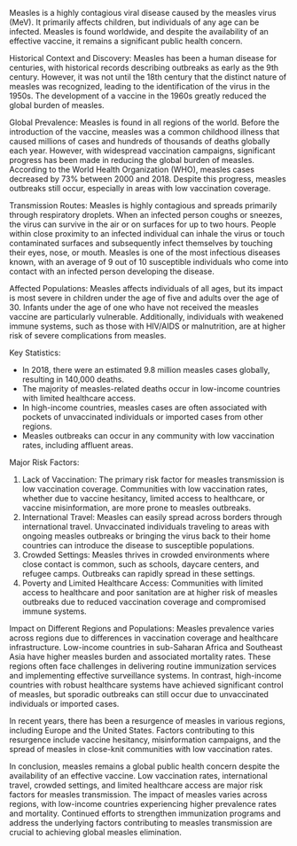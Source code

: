 Measles is a highly contagious viral disease caused by the measles virus (MeV). It primarily affects children, but individuals of any age can be infected. Measles is found worldwide, and despite the availability of an effective vaccine, it remains a significant public health concern.

Historical Context and Discovery:
Measles has been a human disease for centuries, with historical records describing outbreaks as early as the 9th century. However, it was not until the 18th century that the distinct nature of measles was recognized, leading to the identification of the virus in the 1950s. The development of a vaccine in the 1960s greatly reduced the global burden of measles.

Global Prevalence:
Measles is found in all regions of the world. Before the introduction of the vaccine, measles was a common childhood illness that caused millions of cases and hundreds of thousands of deaths globally each year. However, with widespread vaccination campaigns, significant progress has been made in reducing the global burden of measles. According to the World Health Organization (WHO), measles cases decreased by 73% between 2000 and 2018. Despite this progress, measles outbreaks still occur, especially in areas with low vaccination coverage.

Transmission Routes:
Measles is highly contagious and spreads primarily through respiratory droplets. When an infected person coughs or sneezes, the virus can survive in the air or on surfaces for up to two hours. People within close proximity to an infected individual can inhale the virus or touch contaminated surfaces and subsequently infect themselves by touching their eyes, nose, or mouth. Measles is one of the most infectious diseases known, with an average of 9 out of 10 susceptible individuals who come into contact with an infected person developing the disease.

Affected Populations:
Measles affects individuals of all ages, but its impact is most severe in children under the age of five and adults over the age of 30. Infants under the age of one who have not received the measles vaccine are particularly vulnerable. Additionally, individuals with weakened immune systems, such as those with HIV/AIDS or malnutrition, are at higher risk of severe complications from measles.

Key Statistics:
- In 2018, there were an estimated 9.8 million measles cases globally, resulting in 140,000 deaths.
- The majority of measles-related deaths occur in low-income countries with limited healthcare access.
- In high-income countries, measles cases are often associated with pockets of unvaccinated individuals or imported cases from other regions.
- Measles outbreaks can occur in any community with low vaccination rates, including affluent areas.

Major Risk Factors:
1. Lack of Vaccination: The primary risk factor for measles transmission is low vaccination coverage. Communities with low vaccination rates, whether due to vaccine hesitancy, limited access to healthcare, or vaccine misinformation, are more prone to measles outbreaks.
2. International Travel: Measles can easily spread across borders through international travel. Unvaccinated individuals traveling to areas with ongoing measles outbreaks or bringing the virus back to their home countries can introduce the disease to susceptible populations.
3. Crowded Settings: Measles thrives in crowded environments where close contact is common, such as schools, daycare centers, and refugee camps. Outbreaks can rapidly spread in these settings.
4. Poverty and Limited Healthcare Access: Communities with limited access to healthcare and poor sanitation are at higher risk of measles outbreaks due to reduced vaccination coverage and compromised immune systems.

Impact on Different Regions and Populations:
Measles prevalence varies across regions due to differences in vaccination coverage and healthcare infrastructure. Low-income countries in sub-Saharan Africa and Southeast Asia have higher measles burden and associated mortality rates. These regions often face challenges in delivering routine immunization services and implementing effective surveillance systems. In contrast, high-income countries with robust healthcare systems have achieved significant control of measles, but sporadic outbreaks can still occur due to unvaccinated individuals or imported cases.

In recent years, there has been a resurgence of measles in various regions, including Europe and the United States. Factors contributing to this resurgence include vaccine hesitancy, misinformation campaigns, and the spread of measles in close-knit communities with low vaccination rates.

In conclusion, measles remains a global public health concern despite the availability of an effective vaccine. Low vaccination rates, international travel, crowded settings, and limited healthcare access are major risk factors for measles transmission. The impact of measles varies across regions, with low-income countries experiencing higher prevalence rates and mortality. Continued efforts to strengthen immunization programs and address the underlying factors contributing to measles transmission are crucial to achieving global measles elimination.